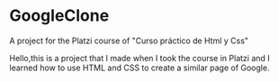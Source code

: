 # GoogleClone
A project for the Platzi course of "Curso práctico de Html y Css" 

Hello,this is a project that I made when I took the course in Platzi and I learned how to use HTML and CSS to create a similar page of Google.

